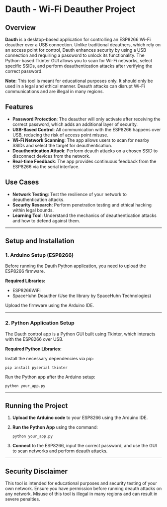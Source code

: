 
# **Dauth - Wi-Fi Deauther Project**

## **Overview**

**Dauth** is a desktop-based application for controlling an ESP8266 Wi-Fi deauther over a USB connection. Unlike traditional deauthers, which rely on an access point for control, Dauth enhances security by using a USB connection and requiring a password to unlock its functionality. The Python-based Tkinter GUI allows you to scan for Wi-Fi networks, select specific SSIDs, and perform deauthentication attacks after verifying the correct password.

**Note**: This tool is meant for educational purposes only. It should only be used in a legal and ethical manner. Deauth attacks can disrupt Wi-Fi communications and are illegal in many regions.

## **Features**

- **Password Protection**: The deauther will only activate after receiving the correct password, which adds an additional layer of security.
- **USB-Based Control**: All communication with the ESP8266 happens over USB, reducing the risk of access point misuse.
- **Wi-Fi Network Scanning**: The app allows users to scan for nearby SSIDs and select the target for deauthentication.
- **Deauthentication Attack**: Perform deauth attacks on a chosen SSID to disconnect devices from the network.
- **Real-time Feedback**: The app provides continuous feedback from the ESP8266 via the serial interface.

## **Use Cases**

- **Network Testing**: Test the resilience of your network to deauthentication attacks.
- **Security Research**: Perform penetration testing and ethical hacking within legal bounds.
- **Learning Tool**: Understand the mechanics of deauthentication attacks and how to defend against them.

---

## **Setup and Installation**

### **1. Arduino Setup (ESP8266)**

Before running the Dauth Python application, you need to upload the ESP8266 firmware.

**Required Libraries:**
- ESP8266WiFi
- SpaceHuhn Deauther (Use the library by SpaceHuhn Technologies)

Upload the firmware using the Arduino IDE.

---

### **2. Python Application Setup**

The Dauth control app is a Python GUI built using Tkinter, which interacts with the ESP8266 over USB.

**Required Python Libraries:**

Install the necessary dependencies via pip:

```
pip install pyserial tkinter
```

Run the Python app after the Arduino setup:

```
python your_app.py
```

---

## **Running the Project**

1. **Upload the Arduino code** to your ESP8266 using the Arduino IDE.
2. **Run the Python App** using the command:

   ```
   python your_app.py
   ```

3. **Connect** to the ESP8266, input the correct password, and use the GUI to scan networks and perform deauth attacks.

---

## **Security Disclaimer**

This tool is intended for educational purposes and security testing of your own network. Ensure you have permission before running deauth attacks on any network. Misuse of this tool is illegal in many regions and can result in severe penalties.
